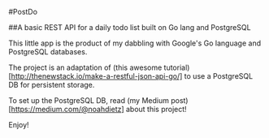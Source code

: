 #PostDo

##A basic REST API for a daily todo list built on Go lang and PostgreSQL

This little app is the product of my dabbling with Google's Go language and PostgreSQL databases.

The project is an adaptation of (this awesome tutorial)[http://thenewstack.io/make-a-restful-json-api-go/] to use a PostgreSQL DB for persistent storage.

To set up the PostgreSQL DB, read (my Medium post)[https://medium.com/@noahdietz] about this project!

Enjoy!
